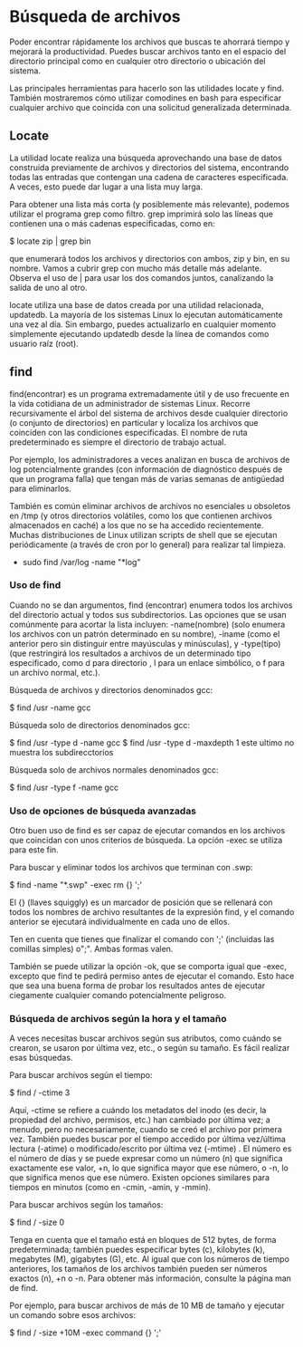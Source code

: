 # Búsqueda de archivos

Poder encontrar rápidamente los archivos que buscas te ahorrará tiempo y mejorará la productividad. Puedes buscar archivos tanto en el espacio del directorio principal como en cualquier otro directorio o ubicación del sistema.

Las principales herramientas para hacerlo son las utilidades locate y find. También mostraremos cómo utilizar comodines en bash para especificar cualquier archivo que coincida con una solicitud generalizada determinada.

## Locate

La utilidad locate realiza una búsqueda aprovechando una base de datos construida previamente de archivos y directorios del sistema, encontrando todas las entradas que contengan una cadena de caracteres especificada. A veces, esto puede dar lugar a una lista muy larga.

Para obtener una lista más corta (y posiblemente más relevante), podemos utilizar el programa grep como filtro. grep imprimirá solo las líneas que contienen una o más cadenas especificadas, como en:

$ locate zip | grep bin

que enumerará todos los archivos y directorios con ambos, zip y bin, en su nombre. Vamos a cubrir grep con mucho más detalle más adelante. Observa el uso de | para usar los dos comandos juntos, canalizando la salida de uno al otro.

locate utiliza una base de datos creada por una utilidad relacionada, updatedb. La mayoría de los sistemas Linux lo ejecutan automáticamente una vez al día. Sin embargo, puedes actualizarlo en cualquier momento simplemente ejecutando updatedb desde la línea de comandos como usuario raíz (root).

## find

find(encontrar) es un programa extremadamente útil y de uso frecuente en la vida cotidiana de un administrador de sistemas Linux. Recorre recursivamente el árbol del sistema de archivos desde cualquier directorio (o conjunto de directorios) en particular y localiza los archivos que coinciden con las condiciones especificadas. El nombre de ruta predeterminado es siempre el directorio de trabajo actual.

Por ejemplo, los administradores a veces analizan en busca de archivos de log potencialmente grandes (con información de diagnóstico después de que un programa falla) que tengan más de varias semanas de antigüedad para eliminarlos.

También es común eliminar archivos de archivos no esenciales u obsoletos en /tmp (y otros directorios volátiles, como los que contienen archivos almacenados en caché) a los que no se ha accedido recientemente. Muchas distribuciones de Linux utilizan scripts de shell que se ejecutan periódicamente (a través de cron por lo general) para realizar tal limpieza.

- sudo find /var/log -name "*log"

### Uso de find

Cuando no se dan argumentos, find (encontrar) enumera todos los archivos del directorio actual y todos sus subdirectorios. Las opciones que se usan comúnmente para acortar la lista incluyen: -name(nombre) (solo enumera los archivos con un patrón determinado en su nombre), -iname (como el anterior pero sin distinguir entre mayúsculas y minúsculas), y -type(tipo) (que restringirá los resultados a archivos de un determinado tipo especificado, como d para directorio , l para un enlace simbólico, o f para un archivo normal, etc.).

Búsqueda de archivos y directorios denominados gcc:

$ find /usr -name gcc

Búsqueda solo de directorios denominados gcc:

$ find /usr -type d -name gcc
$ find /usr -type d -maxdepth 1
este ultimo no muestra los subdirecctorios 

Búsqueda solo de archivos normales denominados gcc:

$ find /usr -type f -name gcc

### Uso de opciones de búsqueda avanzadas

Otro buen uso de  find es ser capaz de ejecutar comandos en los archivos que coincidan con unos criterios de búsqueda. La opción -exec se utiliza para este fin.

Para buscar y eliminar todos los archivos que terminan con .swp:

$ find -name "*.swp" -exec rm {} ';'

El {} (llaves squiggly) es un marcador de posición que se rellenará con todos los nombres de archivo resultantes de la expresión find, y el comando anterior se ejecutará individualmente en cada uno de ellos.

Ten en cuenta que tienes que finalizar el comando con ';' (incluidas las comillas simples) o"\;". Ambas formas valen.

También se puede utilizar la opción -ok, que se comporta igual que -exec, excepto que find te pedirá permiso antes de ejecutar el comando. Esto hace que sea una buena forma de probar los resultados antes de ejecutar ciegamente cualquier comando potencialmente peligroso.


### Búsqueda de archivos según la hora y el tamaño

A veces necesitas buscar archivos según sus atributos, como cuándo se crearon, se usaron por última vez, etc., o según su tamaño. Es fácil realizar esas búsquedas.

Para buscar archivos según el tiempo:

$ find / -ctime 3

Aquí, -ctime se refiere a cuándo los metadatos del inodo (es decir, la propiedad del archivo, permisos, etc.) han cambiado por última vez; a menudo, pero no necesariamente, cuando se creó el archivo por primera vez. También puedes buscar por el tiempo accedido por última vez/última lectura (-atime) o modificado/escrito por última vez (-mtime) . El número es el número de días y se puede expresar como un número (n) que significa exactamente ese valor, +n, lo que significa mayor que ese número, o -n, lo que significa menos que ese número. Existen opciones similares para tiempos en minutos (como en -cmin, -amin, y -mmin).

Para buscar archivos según los tamaños:

$ find / -size 0

Tenga en cuenta que el tamaño está en bloques de 512 bytes, de forma predeterminada; también puedes especificar bytes (c), kilobytes (k), megabytes (M), gigabytes (G), etc. Al igual que con los números de tiempo anteriores, los tamaños de los archivos también pueden ser números exactos (n), +n o -n. Para obtener más información, consulte la página man de find.

Por ejemplo, para buscar archivos de más de 10 MB de tamaño y ejecutar un comando sobre esos archivos:

$ find / -size +10M -exec command {} ';'
